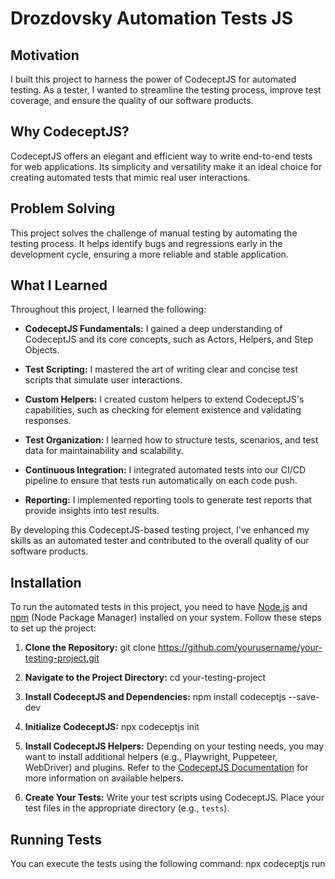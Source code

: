# Drozdovsky Automation Tests JS

## Motivation
I built this project to harness the power of CodeceptJS for automated testing. As a tester, I wanted to streamline the testing process, improve test coverage, and ensure the quality of our software products.

## Why CodeceptJS?
CodeceptJS offers an elegant and efficient way to write end-to-end tests for web applications. Its simplicity and versatility make it an ideal choice for creating automated tests that mimic real user interactions.

## Problem Solving
This project solves the challenge of manual testing by automating the testing process. It helps identify bugs and regressions early in the development cycle, ensuring a more reliable and stable application.

## What I Learned
Throughout this project, I learned the following:

- **CodeceptJS Fundamentals:** I gained a deep understanding of CodeceptJS and its core concepts, such as Actors, Helpers, and Step Objects.

- **Test Scripting:** I mastered the art of writing clear and concise test scripts that simulate user interactions.

- **Custom Helpers:** I created custom helpers to extend CodeceptJS's capabilities, such as checking for element existence and validating responses.

- **Test Organization:** I learned how to structure tests, scenarios, and test data for maintainability and scalability.

- **Continuous Integration:** I integrated automated tests into our CI/CD pipeline to ensure that tests run automatically on each code push.

- **Reporting:** I implemented reporting tools to generate test reports that provide insights into test results.

By developing this CodeceptJS-based testing project, I've enhanced my skills as an automated tester and contributed to the overall quality of our software products.

## Installation

To run the automated tests in this project, you need to have [Node.js](https://nodejs.org/) and [npm](https://www.npmjs.com/) (Node Package Manager) installed on your system. Follow these steps to set up the project:

1. **Clone the Repository:** 
git clone https://github.com/yourusername/your-testing-project.git

2. **Navigate to the Project Directory:**
cd your-testing-project

3. **Install CodeceptJS and Dependencies:**
npm install codeceptjs --save-dev

4. **Initialize CodeceptJS:**
npx codeceptjs init

5. **Install CodeceptJS Helpers:**
Depending on your testing needs, you may want to install additional helpers (e.g., Playwright, Puppeteer, WebDriver) and plugins. Refer to the [CodeceptJS Documentation](https://codecept.io/helpers/) for more information on available helpers.

6. **Create Your Tests:**
Write your test scripts using CodeceptJS. Place your test files in the appropriate directory (e.g., `tests`).

## Running Tests

You can execute the tests using the following command:
npx codeceptjs run
